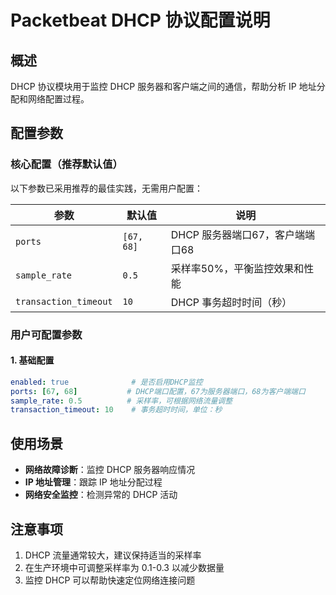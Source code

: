 # Packetbeat DHCP 协议配置说明

## 概述

DHCP 协议模块用于监控 DHCP 服务器和客户端之间的通信，帮助分析 IP 地址分配和网络配置过程。

## 配置参数

### 核心配置（推荐默认值）

以下参数已采用推荐的最佳实践，无需用户配置：

| 参数 | 默认值 | 说明 |
|------|-------|------|
| `ports` | `[67, 68]` | DHCP 服务器端口67，客户端端口68 |
| `sample_rate` | `0.5` | 采样率50%，平衡监控效果和性能 |
| `transaction_timeout` | `10` | DHCP 事务超时时间（秒） |

### 用户可配置参数

#### 1. 基础配置

```yaml
enabled: true              # 是否启用DHCP监控
ports: [67, 68]           # DHCP端口配置，67为服务器端口，68为客户端端口
sample_rate: 0.5          # 采样率，可根据网络流量调整
transaction_timeout: 10    # 事务超时时间，单位：秒
```

## 使用场景

- **网络故障诊断**：监控 DHCP 服务器响应情况
- **IP 地址管理**：跟踪 IP 地址分配过程
- **网络安全监控**：检测异常的 DHCP 活动

## 注意事项

1. DHCP 流量通常较大，建议保持适当的采样率
2. 在生产环境中可调整采样率为 0.1-0.3 以减少数据量
3. 监控 DHCP 可以帮助快速定位网络连接问题
